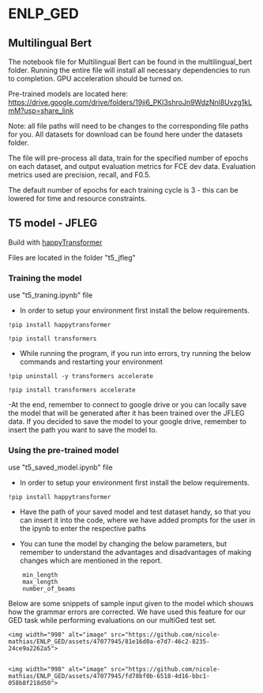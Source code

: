 # ENLP_GED


## Multilingual Bert

The notebook file for Multilingual Bert can be found in the multilingual_bert folder. Running the entire file will install all necessary dependencies to run to completion. GPU acceleration should be turned on.

Pre-trained models are located here: https://drive.google.com/drive/folders/19ji6_PKl3shroJn9WdzNnl8Uvzg1kLmM?usp=share_link

Note: all file paths will need to be changes to the corresponding file paths for you.
All datasets for download can be found here under the datasets folder.

The file will pre-process all data, train for the specified number of epochs on each dataset, and output evaluation metrics for FCE dev data. Evaluation metrics used are precision, recall, and F0.5.

The default number of epochs for each training cycle is 3 - this can be lowered for time and resource constraints.


<p>

## T5 model - JFLEG

Build with [happyTransformer](https://huggingface.co/vennify/t5-base-grammar-correction)

<p> Files are located in the folder "t5_jfleg"

### Training the model

<p> use "t5_traning.ipynb" file

- In order to setup your environment first install the below requirements.

```shell
!pip install happytransformer

!pip install transformers
```


- While running the program, if you run into errors, try running the below commands and restarting your environment

```shell
!pip uninstall -y transformers accelerate

!pip install transformers accelerate
```

<p>

-At the end, remember to connect to google drive or you can locally save the model that will be generated after it has been trained over the JFLEG data. If you decided to save the model to your google drive, remember to insert the path you want to save the model to.

<p>
<p>

### Using the pre-trained model 

<p> use "t5_saved_model.ipynb" file


- In order to setup your environment first install the below requirements.

```shell
!pip install happytransformer
```

- Have the path of your saved model and test dataset handy, so that you can insert it into the code, where we have added prompts for the user in the ipynb to enter the respective paths

- You can tune the model by changing the below parameters, but remember to understand the advantages and disadvantages of making changes which are mentioned in the report.
```shell
    min_length
    max_length
    number_of_beams
```
    

<p> Below are some snippets of sample input given to the model which shouws how the grammar errors are corrected. We have used this feature for our GED task while performing evaluations on our multiGed test set.
    
<p>

    <img width="998" alt="image" src="https://github.com/nicole-mathias/ENLP_GED/assets/47077945/81e16d0a-e7d7-46c2-8235-24ce9a2262a5">
    
    
    <img width="998" alt="image" src="https://github.com/nicole-mathias/ENLP_GED/assets/47077945/fd78bf0b-6518-4d16-bbc1-058b8f218d50">








